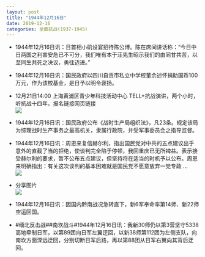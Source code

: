 ```yaml
---
layout: post
title: "1944年12月16日"
date: 2019-12-16
categories: 全面抗战(1937-1945)
---
```


<meta name="referrer" content="no-referrer" />

- 1944年12月16日讯：日首相小矶设宴招待陈公博。陈在席间讲话称：“今日中日两国之利害安危已不可分，我们唯有本于汪先生昭示我们的由同甘共苦，以至同生共死之决议，勇往迈进。” 

- 1944年12月16日讯：国民政府以四川自贡市私立中学校董余述怀捐助国币100万元，作为该校基金，是日予以明令褒扬。 

- 12月21日14:00 上海黄浦区青少年科技活动中心  TELL+抗战演讲，两个小时，听抗战十四年。报名链接网页链接 <br/><img src="https://wx2.sinaimg.cn/large/aca367d8gy1g9yr15lgnqj21hb0u0juy.jpg" />

- 1944年12月16日讯：国民政府公布《战时生产局组织法》，凡23条。规定该局为综理战时生产事务之最高机关，隶属行政院，并受军事委员会之指导监督。 

- 1944年12月16日讯：周恩来复信赫尔利，指出国民党对中共的五点建议出乎意外的直截了当的拒绝，使谈判完全陷于停顿，我回重庆已无所裨益。表示接受赫尔利的要求，暂不公布五点建议，但坚持将在适当的时机予以公布。周恩来明确指出：有关这次谈判的基本困难就是国民党不愿意放弃一党专政 ... <br/><img src="https://wx1.sinaimg.cn/large/aca367d8ly1g9yfifa8udj20c80bxq32.jpg" />

- 分享图片 <br/><img src="https://wx4.sinaimg.cn/large/aca367d8gy1g9ycyovz71j22m21gx4o2.jpg" />

- 1944年12月16日讯：因国内黔南战况急转直下，新6军奉命率第14师、新22师空运回国。 

- #缅北反击战##南坎战斗#1944年12月16日讯：我新30师仍以第3营坚守5338高地牵制日军，以第89团向日军左翼迂回，以新38师第112团为左侧支队，向南坎方面深远迂回，分别切断日军后路，再以第88团从日军右翼向其背后迂回。 

